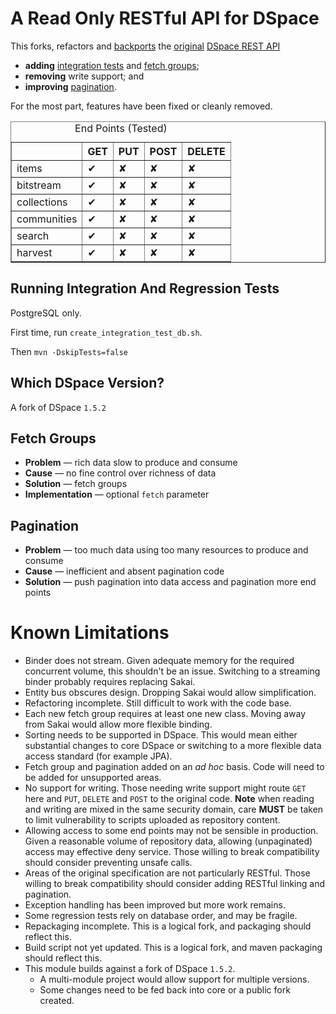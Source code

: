 A Read Only RESTful API for DSpace
==================================

This forks, refactors and [backports](#dspace "DSpace Version Support") the 
[original](scm.dspace.org/svn/repo/modules/dspace-rest/trunk/ "the source") 
[DSpace REST API](https://wiki.duraspace.org/display/DSPACE/REST+API "the spec")
 
 * __adding__ [integration tests](#integration-tests "integration and regression tests") and [fetch groups](#fetch-groups "Support For Fetch Groups");
 * __removing__ write support; and 
 * __improving__ [pagination](#pagination "more support for pagination").
 
For the most part, features have been fixed or cleanly removed. 

<table border="1">
  <caption>End Points (Tested)</caption>
  <thead>
    <tr><th></th><th>GET</th><th>PUT</th><th>POST</th><th>DELETE</th>    
  </thead>
  <tbody>
  <tr><td>items</td><td>&#10004;</td><td>&#10008;</td><td>&#10008;</td><td>&#10008;</td></tr>
  <tr><td>bitstream</td><td>&#10004;</td><td>&#10008;</td><td>&#10008;</td><td>&#10008;</td></tr>
  <tr><td>collections</td><td>&#10004;</td><td>&#10008;</td><td>&#10008;</td><td>&#10008;</td></tr>
  <tr><td>communities</td><td>&#10004;</td><td>&#10008;</td><td>&#10008;</td><td>&#10008;</td></tr>
  <tr><td>search</td><td>&#10004;</td><td>&#10008;</td><td>&#10008;</td><td>&#10008;</td></tr>
  <tr><td>harvest</td><td>&#10004;</td><td>&#10008;</td><td>&#10008;</td><td>&#10008;</td></tr>
  <tbody>
</table> 

<a name='integration-tests'>Running Integration And Regression Tests</a>
-----------------

PostgreSQL only.

First time, run `create_integration_test_db.sh`.
 
Then `mvn -DskipTests=false`
 
<a name='dspace'>Which DSpace Version?</a>
------------------
A fork of DSpace `1.5.2`

<a name='fetch-groups'>Fetch Groups</a>
-----------------

 * __Problem__ &mdash; rich data slow to produce and consume
 * __Cause__ &mdash; no fine control over richness of data  
 * __Solution__ &mdash; fetch groups
 * __Implementation__ &mdash; optional `fetch` parameter 

<a name='pagination'>Pagination</a>
-----------------

 * __Problem__ &mdash; too much data using too many resources to produce and consume
 * __Cause__ &mdash; inefficient and absent pagination code 
 * __Solution__ &mdash; push pagination into data access and pagination more end points 


Known Limitations
=================

 * Binder does not stream. Given adequate memory for the required concurrent volume, 
   this shouldn't be an issue. Switching to a streaming binder probably requires replacing Sakai.
 * Entity bus obscures design. Dropping Sakai would allow simplification.
 * Refactoring incomplete. Still difficult to work with the code base.
 * Each new fetch group requires at least one new class. Moving away from Sakai would allow
   more flexible binding.
 * Sorting needs to be supported in DSpace. This would mean either substantial changes
   to core DSpace or switching to a more flexible data access standard (for example JPA).
 * Fetch group and pagination added on an _ad hoc_ basis. Code will need to be added for 
   unsupported areas. 
 * No support for writing. Those needing write support might route `GET` here and
   `PUT`, `DELETE` and `POST` to the original code. __Note__ when reading and writing
   are mixed in the same security domain, care __MUST__ be taken to limit vulnerability
   to scripts uploaded as repository content.
 * Allowing access to some end points may not be sensible in production. Given a reasonable volume
   of repository data, allowing (unpaginated) access may effective deny service. Those willing to 
   break compatibility should consider preventing unsafe calls.
 * Areas of the original specification are not particularly RESTful. Those willing to 
   break compatibility should consider adding RESTful linking and pagination.
 * Exception handling has been improved but more work remains.
 * Some regression tests rely on database order, and may be fragile.
 * Repackaging incomplete. This is a logical fork, and packaging should reflect this.
 * Build script not yet updated. This is a logical fork, and maven packaging should reflect this.
 * This module builds against a fork of DSpace `1.5.2`. 
   * A multi-module project would allow support for multiple versions.
   * Some changes need to be fed back into core or a public fork created.
 